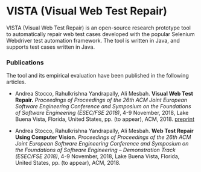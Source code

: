 # VISTA (Visual Web Test Repair)

VISTA (Visual Web Test Repair) is an open-source research prototype tool to automatically repair web test cases developed with the popular Selenium Webdriver test automation framework. The tool is written in Java, and supports test cases written in Java.

###  Publications

The tool and its empirical evaluation have been published in the following articles.

- Andrea Stocco, Rahulkrishna Yandrapally, Ali Mesbah. **Visual Web Test Repair.** _Proceedings of Proceedings of the 26th ACM Joint European Software Engineering Conference and Symposium on the Foundations of Software Engineering (ESEC/FSE 2018)_, 4-9 November, 2018, Lake Buena Vista, Florida, United States, pp. (to appear), ACM, 2018. [preprint](http://salt.ece.ubc.ca/publications/docs/fse18-vista.pdf)

- Andrea Stocco, Rahulkrishna Yandrapally, Ali Mesbah. **Web Test Repair Using Computer Vision.** _Proceedings of Proceedings of the 26th ACM Joint European Software Engineering Conference and Symposium on the Foundations of Software Engineering – Demonstration Track (ESEC/FSE 2018)_, 4-9 November, 2018, Lake Buena Vista, Florida, United States, pp. (to appear), ACM, 2018.